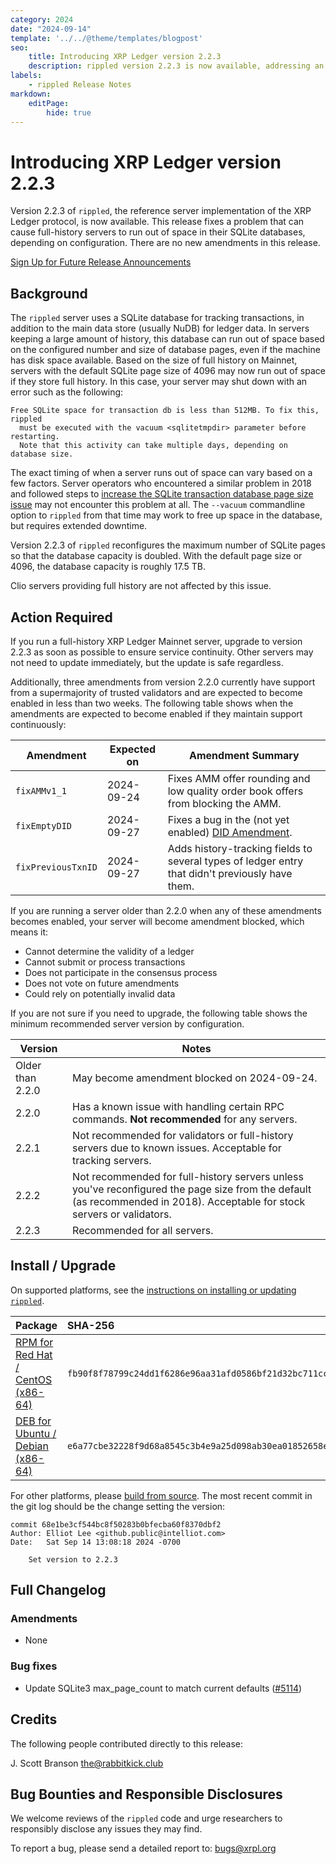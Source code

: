 ```yaml
---
category: 2024
date: "2024-09-14"
template: '../../@theme/templates/blogpost'
seo:
    title: Introducing XRP Ledger version 2.2.3
    description: rippled version 2.2.3 is now available, addressing an issue that could cause full-history servers to run out of space in their SQLite databases. Learn more about this release.
labels:
    - rippled Release Notes
markdown:
    editPage:
        hide: true
---
```

# Introducing XRP Ledger version 2.2.3

Version 2.2.3 of `rippled`, the reference server implementation of the XRP Ledger protocol, is now available. This release fixes a problem that can cause full-history servers to run out of space in their SQLite databases, depending on configuration. There are no new amendments in this release.

<!-- BREAK -->

[Sign Up for Future Release Announcements](https://groups.google.com/g/ripple-server)

## Background

The `rippled` server uses a SQLite database for tracking transactions, in addition to the main data store (usually NuDB) for ledger data. In servers keeping a large amount of history, this database can run out of space based on the configured number and size of database pages, even if the machine has disk space available. Based on the size of full history on Mainnet, servers with the default SQLite page size of 4096 may now run out of space if they store full history. In this case, your server may shut down with an error such as the following:

```text
Free SQLite space for transaction db is less than 512MB. To fix this, rippled
  must be executed with the vacuum <sqlitetmpdir> parameter before restarting.
  Note that this activity can take multiple days, depending on database size.
```

The exact timing of when a server runs out of space can vary based on a few factors. Server operators who encountered a similar problem in 2018 and followed steps to [increase the SQLite transaction database page size issue](../../../docs/infrastructure/troubleshooting/fix-sqlite-tx-db-page-size-issue) may not encounter this problem at all. The `--vacuum` commandline option to `rippled` from that time may work to free up space in the database, but requires extended downtime.

Version 2.2.3 of `rippled` reconfigures the maximum number of SQLite pages so that the database capacity is doubled. With the default page size or 4096, the database capacity is roughly 17.5 TB.

Clio servers providing full history are not affected by this issue.


## Action Required

If you run a full-history XRP Ledger Mainnet server, upgrade to version 2.2.3 as soon as possible to ensure service continuity. Other servers may not need to update immediately, but the update is safe regardless.

Additionally, three amendments from version 2.2.0 currently have support from a supermajority of trusted validators and are expected to become enabled in less than two weeks. The following table shows when the amendments are expected to become enabled if they maintain support continuously:

| Amendment | Expected on | Amendment Summary |
|---|---|---|
| `fixAMMv1_1` | 2024-09-24 | Fixes AMM offer rounding and low quality order book offers from blocking the AMM. |
| `fixEmptyDID` | 2024-09-27 | Fixes a bug in the (not yet enabled) [DID Amendment](https://xrpl.org/resources/known-amendments#did). |
| `fixPreviousTxnID` | 2024-09-27 | Adds history-tracking fields to several types of ledger entry that didn't previously have them. |

If you are running a server older than 2.2.0 when any of these amendments becomes enabled, your server will become amendment blocked, which means it:

* Cannot determine the validity of a ledger
* Cannot submit or process transactions
* Does not participate in the consensus process
* Does not vote on future amendments
* Could rely on potentially invalid data

If you are not sure if you need to upgrade, the following table shows the minimum recommended server version by configuration.

| Version | Notes |
|---|---|
| Older than 2.2.0 | May become amendment blocked on 2024-09-24. |
| 2.2.0 | Has a known issue with handling certain RPC commands. **Not recommended** for any servers. |
| 2.2.1 | Not recommended for validators or full-history servers due to known issues. Acceptable for tracking servers. |
| 2.2.2 | Not recommended for full-history servers unless you've reconfigured the page size from the default (as recommended in 2018). Acceptable for stock servers or validators. |
| 2.2.3 | Recommended for all servers. |

## Install / Upgrade

On supported platforms, see the [instructions on installing or updating `rippled`](../../docs/infrastructure/installation/index.md).

| Package | SHA-256 |
|:--------|:--------|
| [RPM for Red Hat / CentOS (x86-64)](https://repos.ripple.com/repos/rippled-rpm/stable/rippled-2.2.3-1.el7.x86_64.rpm) | `fb90f8f78799c24dd1f6286e96aa31afd0586bf21d32bc711ccc3dc868977da5` |
| [DEB for Ubuntu / Debian (x86-64)](https://repos.ripple.com/repos/rippled-deb/pool/stable/rippled_2.2.3-1_amd64.deb) | `e6a77cbe32228f9d68a8545c3b4e9a25d098ab30ea01852658ee5efe3371b9f1` |

For other platforms, please [build from source](https://github.com/XRPLF/rippled/blob/master/BUILD.md). The most recent commit in the git log should be the change setting the version:

```text
commit 68e1be3cf544bc8f50283b0bfecba60f8370dbf2
Author: Elliot Lee <github.public@intelliot.com>
Date:   Sat Sep 14 13:08:18 2024 -0700

    Set version to 2.2.3
```

## Full Changelog

### Amendments

- None

### Bug fixes

- Update SQLite3 max_page_count to match current defaults ([#5114](https://github.com/XRPLF/rippled/pull/5114))


## Credits

The following people contributed directly to this release:

J. Scott Branson <the@rabbitkick.club>


## Bug Bounties and Responsible Disclosures

We welcome reviews of the `rippled` code and urge researchers to responsibly disclose any issues they may find.

To report a bug, please send a detailed report to: <bugs@xrpl.org>
